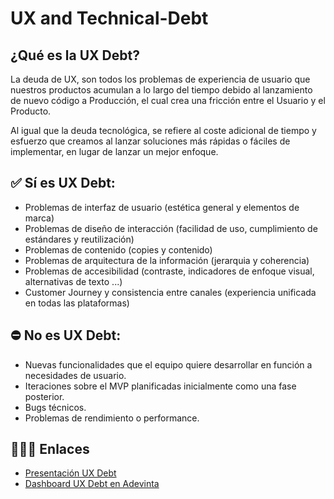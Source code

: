 # UX and Technical-Debt

## ¿Qué es la UX Debt?
La deuda de UX, son todos los problemas de experiencia de usuario que nuestros productos acumulan a lo largo del tiempo debido al lanzamiento de nuevo código a Producción, el cual crea una fricción entre el Usuario y el Producto.

Al igual que la deuda tecnológica, se refiere al coste adicional de tiempo y esfuerzo que creamos al lanzar soluciones más rápidas o fáciles de implementar, en lugar de lanzar un mejor enfoque.

## ✅ Sí es UX Debt:
- Problemas de interfaz de usuario (estética general y elementos de marca)
- Problemas de diseño de interacción (facilidad de uso, cumplimiento de estándares y reutilización)
- Problemas de contenido (copies y contenido)
- Problemas de arquitectura de la información (jerarquia y coherencia)
- Problemas de accesibilidad (contraste, indicadores de enfoque visual, alternativas de texto ...)
- Customer Journey y consistencia entre canales (experiencia unificada en todas las plataformas)

## ⛔️ No es UX Debt:
- Nuevas funcionalidades que el equipo quiere desarrollar en función a necesidades de usuario.
- Iteraciones sobre el MVP planificadas inicialmente como una fase posterior.
- Bugs técnicos.
- Problemas de rendimiento o performance.

## 👩🏻‍💻 Enlaces
- [Presentación UX Debt](https://docs.google.com/presentation/d/1jXmYsIEBYLRWkhUdFeNZWGcoie4H-R9--iQQ5FwCgNY/edit#slide=id.ga3961f9851_0_1451)
- [Dashboard UX Debt en Adevinta](https://jira.scmspain.com/secure/Dashboard.jspa?selectPageId=30123)

